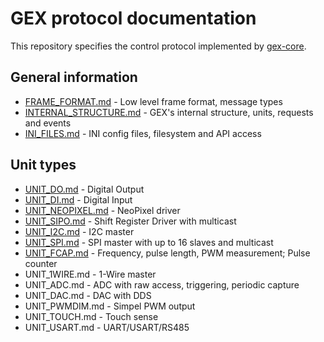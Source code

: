 # GEX protocol documentation

This repository specifies the control protocol implemented by [gex-core](https://github.com/gexpander/gex-core).

## General information

- [FRAME_FORMAT.md](FRAME_FORMAT.md) - Low level frame format, message types
- [INTERNAL_STRUCTURE.md](INTERNAL_STRUCTURE.md) - GEX's internal structure, units, requests and events
- [INI_FILES.md](INI_FILES.md) - INI config files, filesystem and API access

## Unit types

- [UNIT_DO.md](UNIT_DO.md) - Digital Output
- [UNIT_DI.md](UNIT_DI.md) - Digital Input
- [UNIT_NEOPIXEL.md](UNIT_NEOPIXEL.md) - NeoPixel driver
- [UNIT_SIPO.md](UNIT_SIPO.md) - Shift Register Driver with multicast
- [UNIT_I2C.md](UNIT_I2C.md) - I2C master
- [UNIT_SPI.md](UNIT_SPI.md) - SPI master with up to 16 slaves and multicast
- [UNIT_FCAP.md](UNIT_FCAP.md) - Frequency, pulse length, PWM measurement; Pulse counter
- UNIT_1WIRE.md - 1-Wire master
- UNIT_ADC.md - ADC with raw access, triggering, periodic capture
- UNIT_DAC.md - DAC with DDS
- UNIT_PWMDIM.md - Simpel PWM output
- UNIT_TOUCH.md - Touch sense
- UNIT_USART.md - UART/USART/RS485

